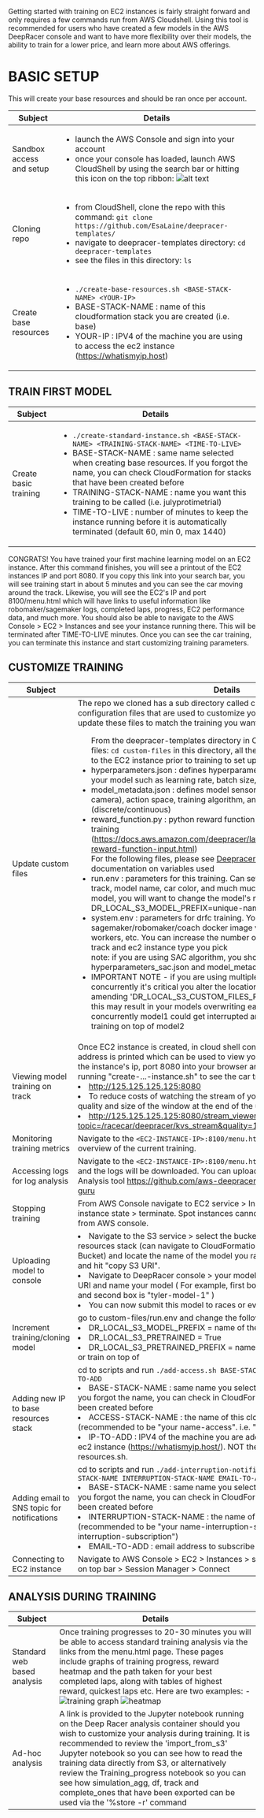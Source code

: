 Getting started with training on EC2 instances is fairly straight forward and only requires a few commands run from AWS
Cloudshell. Using this tool is recommended for users who have created a few models in the AWS DeepRacer console and want
to have more flexibility over their models, the ability to train for a lower price, and learn more about AWS offerings.

# BASIC SETUP

This will create your base resources and should be ran once per account.

| Subject                  | Details                                                                                                                                                                                                                                                                        |
|--------------------------|--------------------------------------------------------------------------------------------------------------------------------------------------------------------------------------------------------------------------------------------------------------------------------|
| Sandbox access and setup | <ul><li> launch the AWS Console and sign into your account </li><li> once your console has loaded, launch AWS CloudShell by using the search bar or hitting this icon on the top ribbon: ![alt text](media/cloudshell_icon.JPG) </li></ul>                                     |
| Cloning repo             | <ul><li> from CloudShell, clone the repo with this command: `git clone https://github.com/EsaLaine/deepracer-templates/`</li><li> navigate to deepracer-templates directory: `cd deepracer-templates` </li><li> see the files in this directory: `ls`</li>                     |
| Create base resources    | <ul><li>`./create-base-resources.sh <BASE-STACK-NAME> <YOUR-IP>`</li><li>BASE-STACK-NAME : name of this cloudformation stack you are created (i.e. base)</li> <li>YOUR-IP : IPV4 of the machine you are using to access the ec2 instance (https://whatismyip.host) </li> </ul> |

## TRAIN FIRST MODEL

| Subject               | Details                                                                                                                                                                                                                                                                                                                                                                                                                                                                                                                         |
|-----------------------|---------------------------------------------------------------------------------------------------------------------------------------------------------------------------------------------------------------------------------------------------------------------------------------------------------------------------------------------------------------------------------------------------------------------------------------------------------------------------------------------------------------------------------|
| Create basic training | <ul><li>`./create-standard-instance.sh <BASE-STACK-NAME> <TRAINING-STACK-NAME> <TIME-TO-LIVE>`</li> <li> BASE-STACK-NAME : same name selected when creating base resources. If you forgot the name, you can check CloudFormation for stacks that have been created before</li> <li>TRAINING-STACK-NAME : name you want this training to be called (i.e. julyprotimetrial)</li> <li>TIME-TO-LIVE : number of minutes to keep the instance running before it is automatically terminated (default 60, min 0, max 1440)</li> </ul> |

CONGRATS! You have trained your first machine learning model on an EC2 instance. After this command finishes, you will
see a printout of the EC2 instances IP and port 8080. If you copy this link into your search bar, you will see training
start in about 5 minutes and you can see the car moving around the track. Likewise, you will see the EC2's IP and port
8100/menu.html which will have links to useful information like robomaker/sagemaker logs, completed laps, progress, EC2
performance data, and much more.
You should also be able to navigate to the AWS Console > EC2 > Instances and see your instance running there. This will
be terminated after TIME-TO-LIVE minutes. Once you can see the car training, you can terminate this instance and start
customizing training parameters.

## CUSTOMIZE TRAINING

| Subject                                     | Details                                                                                                                                                                                                                                                                                                                                                                                                                                                                                                                                                                                                                                                                                                                                                                                                                                                                                                                                                                                                                                                                                                                                                                                                                                                                                                                                                                                                                                                                                                                                                                                                                                                                                                                                                                                                                                                                                                                                                                                                                                                                                                                                                                                                                                             |
|---------------------------------------------|-----------------------------------------------------------------------------------------------------------------------------------------------------------------------------------------------------------------------------------------------------------------------------------------------------------------------------------------------------------------------------------------------------------------------------------------------------------------------------------------------------------------------------------------------------------------------------------------------------------------------------------------------------------------------------------------------------------------------------------------------------------------------------------------------------------------------------------------------------------------------------------------------------------------------------------------------------------------------------------------------------------------------------------------------------------------------------------------------------------------------------------------------------------------------------------------------------------------------------------------------------------------------------------------------------------------------------------------------------------------------------------------------------------------------------------------------------------------------------------------------------------------------------------------------------------------------------------------------------------------------------------------------------------------------------------------------------------------------------------------------------------------------------------------------------------------------------------------------------------------------------------------------------------------------------------------------------------------------------------------------------------------------------------------------------------------------------------------------------------------------------------------------------------------------------------------------------------------------------------------------------|
| Update custom files                         | The repo we cloned has a sub directory called custom-files which has configuration files that are used to customize your training. You will need to update these files to match the training you want to perform. <ul> From the deepracer-templates directory in CloudShell, navigate to custom-files: `cd custom-files` in this directory, all the files you edit will be uploaded to the EC2 instance prior to training to set up your configuration. <li>hyperparameters.json : defines hyperparameters you can adjust for training your model such as learning rate, batch size, epochs, etc.</li> <li>model_metadata.json : defines model sensors (lidar, dual camera, single camera), action space, training algorithm, and action space type (discrete/continuous)</li> <li>reward_function.py : python reward function you want your model to use in training (https://docs.aws.amazon.com/deepracer/latest/developerguide/deepracer-reward-function-input.html)</li> For the following files, please see [Deepracer-for-cloud Reference](https://aws-deepracer-community.github.io/deepracer-for-cloud/reference.html) for documentation on variables used <li>run.env : parameters for this training. Can set race type (time trial, OA, H2H), track, model name, car color, and much much more. If you are training a new model, you will want to change the model's name each time. DR_LOCAL_S3_MODEL_PREFIX=unique-name-for-this-training</li> <li>system.env : parameters for drfc training. You can define sagemaker/robomaker/coach docker image versions to use, number of workers, etc. You can increase the number of workers depending on the track and ec2 instance type you pick</li> note: if you are using SAC algorithm, you should edit hyperparameters_sac.json and model_metadata_sac.json <li> IMPORTANT NOTE - if you are using multiple spot instance training scripts concurrently it's critical you alter the location the files are stored in S3 by amending 'DR_LOCAL_S3_CUSTOM_FILES_PREFIX' in run.env.  Failure to do this may result in your models overwriting each other, e.g. if 2 models run concurrently model1 could get interrupted and then restart with incremental training on top of model2 </ul> |
| Viewing model training on track             | Once EC2 instance is created, in cloud shell console your EC2 instance public IP address is printed which can be used to view your model's training video. Paste the instance's ip, port 8080 into your browser and wait 5-8 minutes after running "create-...-instance.sh" to see the car training on the track <li>http://125.125.125.125:8080 <li>To reduce costs of watching the stream of you car, you can specify the quality and size of the window at the end of the url: <li>http://125.125.125.125:8080/stream_viewer?topic=/racecar/deepracer/kvs_stream&quality=10&width=400&height=300                                                                                                                                                                                                                                                                                                                                                                                                                                                                                                                                                                                                                                                                                                                                                                                                                                                                                                                                                                                                                                                                                                                                                                                                                                                                                                                                                                                                                                                                                                                                                                                                                                                 |
| Monitoring training metrics                 | Navigate to the `<EC2-INSTANCE-IP>:8100/menu.html` and select Output to see an overview of the current training.                                                                                                                                                                                                                                                                                                                                                                                                                                                                                                                                                                                                                                                                                                                                                                                                                                                                                                                                                                                                                                                                                                                                                                                                                                                                                                                                                                                                                                                                                                                                                                                                                                                                                                                                                                                                                                                                                                                                                                                                                                                                                                                                    |
| Accessing logs for log analysis             | Navigate to the `<EC2-INSTANCE-IP>:8100/menu.html` and click robomaker1.log and the logs will be downloaded. You can upload these into the Guru Log Analysis tool https://github.com/aws-deepracer-community/deepracer-log-guru                                                                                                                                                                                                                                                                                                                                                                                                                                                                                                                                                                                                                                                                                                                                                                                                                                                                                                                                                                                                                                                                                                                                                                                                                                                                                                                                                                                                                                                                                                                                                                                                                                                                                                                                                                                                                                                                                                                                                                                                                     |
| Stopping training                           | From AWS Console navigate to EC2 service > Instances > select your instance > instance state > terminate. Spot instances cannot be stopped, only terminated from AWS console.                                                                                                                                                                                                                                                                                                                                                                                                                                                                                                                                                                                                                                                                                                                                                                                                                                                                                                                                                                                                                                                                                                                                                                                                                                                                                                                                                                                                                                                                                                                                                                                                                                                                                                                                                                                                                                                                                                                                                                                                                                                                       |
| Uploading model to console                  | <li>Navigate to the S3 service > select the bucket that was created in your base resources stack (can navigate to CloudFormation > base stack > Resources > Bucket) and locate the name of the model you ran. Open the upload directory, and hit "copy S3 URI".<li>Navigate to DeepRacer console > your models > import model > paste the S3 URI and name your model ( For example, first box is "s3://tyler-bucket/upload/" and second box is "tyler-model-1" )<li>You can now submit this model to races or evaluate in console                                                                                                                                                                                                                                                                                                                                                                                                                                                                                                                                                                                                                                                                                                                                                                                                                                                                                                                                                                                                                                                                                                                                                                                                                                                                                                                                                                                                                                                                                                                                                                                                                                                                                                                   |
| Increment training/cloning model            | go to custom-files/run.env and change the following variables:<li>DR_LOCAL_S3_MODEL_PREFIX = name of the new model you want to train<li>DR_LOCAL_S3_PRETRAINED = True<li>DR_LOCAL_S3_PRETRAINED_PREFIX = name of the model you want to clone or train on top of                                                                                                                                                                                                                                                                                                                                                                                                                                                                                                                                                                                                                                                                                                                                                                                                                                                                                                                                                                                                                                                                                                                                                                                                                                                                                                                                                                                                                                                                                                                                                                                                                                                                                                                                                                                                                                                                                                                                                                                     |
| Adding new IP to base resources stack       | cd to scripts and run `./add-access.sh BASE-STACK-NAME ACCESS-STACK-NAME IP-TO-ADD`<li>BASE-STACK-NAME : same name you selected in the previous section. If you forgot the name, you can check in CloudFormation for stacks that have been created before<li>ACCESS-STACK-NAME : the name of this cloudformation stack (recommended to be "your name-access". i.e. "tyler-access")<li>IP-TO-ADD : IPV4 of the machine you are adding to be able to access the ec2 instance (https://whatismyip.host/). NOT the same IP as create-base-resources.sh.                                                                                                                                                                                                                                                                                                                                                                                                                                                                                                                                                                                                                                                                                                                                                                                                                                                                                                                                                                                                                                                                                                                                                                                                                                                                                                                                                                                                                                                                                                                                                                                                                                                                                                 |
| Adding email to SNS topic for notifications | cd to scripts and run `./add-interruption-notification-subscription.sh BASE-STACK-NAME INTERRUPTION-STACK-NAME EMAIL-TO-ADD` <li>BASE-STACK-NAME : same name you selected in the previous section. If you forgot the name, you can check in CloudFormation for stacks that have been created before<li>INTERRUPTION-STACK-NAME : the name of this cloudformation stack (recommended to be "your name-interruption-subscription". i.e. "tyler-interruption-subscription")<li>EMAIL-TO-ADD : email address to subscribe to the SNS topic for notification.                                                                                                                                                                                                                                                                                                                                                                                                                                                                                                                                                                                                                                                                                                                                                                                                                                                                                                                                                                                                                                                                                                                                                                                                                                                                                                                                                                                                                                                                                                                                                                                                                                                                                            |
| Connecting to EC2 instance                  | Navigate to AWS Console > EC2 > Instances > select your instance > Connect on top bar > Session Manager > Connect                                                                                                                                                                                                                                                                                                                                                                                                                                                                                                                                                                                                                                                                                                                                                                                                                                                                                                                                                                                                                                                                                                                                                                                                                                                                                                                                                                                                                                                                                                                                                                                                                                                                                                                                                                                                                                                                                                                                                                                                                                                                                                                                   |

## ANALYSIS DURING TRAINING

| Subject                     | Details                                                                                                                                                                                                                                                                                                                                                                                                                                                                     |
|-----------------------------|-----------------------------------------------------------------------------------------------------------------------------------------------------------------------------------------------------------------------------------------------------------------------------------------------------------------------------------------------------------------------------------------------------------------------------------------------------------------------------|
| Standard web based analysis | Once training progresses to 20-30 minutes you will be able to access standard training analysis via the links from the menu.html page.  These pages include graphs of training progress, reward heatmap and the path taken for your best completed laps, along with tables of highest reward, quickest laps etc.  Here are two examples: -  ![training graph](media/training-graph.png)  ![heatmap](media/heatmap.png)                                                      |
| Ad-hoc analysis             | A link is provided to the Jupyter notebook running on the Deep Racer analysis container should you wish to customize your analysis during training.  It is recommended to review the 'import_from_s3' Jupyter notebook so you can see how to read the training data directly from S3, or alternatively review the Training_progress notebook so you can see how simulation_agg, df, track and complete_ones that have been exported can be used via the '%store -r' command |